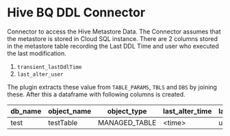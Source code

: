 # Hive BQ DDL Connector

Connector to access the Hive Metastore Data. The Connector assumes that the metastore is stored in Cloud SQL instance.
There are 2 columns stored in the metastore table recording the Last DDL Time and user who executed the last modification.
1. `transient_lastDdlTime`
2. `last_alter_user`

The plugin extracts these value from `TABLE_PARAMS`, `TBLS` and `DBS` by joining these. After this a dataframe with following columns is created.

db_name | object_name | object_type | last_alter_time | last_alter_user | is_latest_record | insert_time 
--- | --- | --- | --- |--- |--- |--- 
test | testTable | MANAGED_TABLE | \<time\> | user1 | true | \<time\>